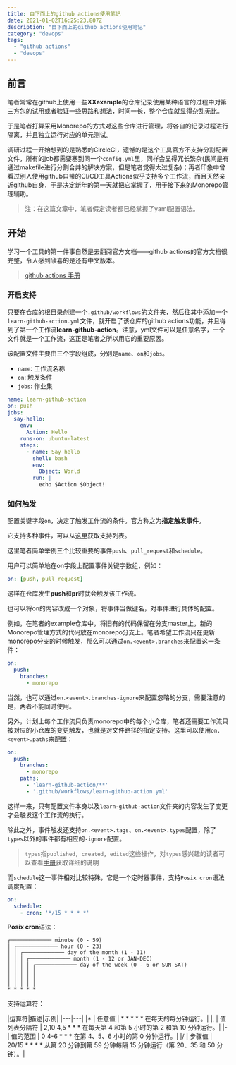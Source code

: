 ```yaml
---
title: 自下而上的github actions使用笔记
date: 2021-01-02T16:25:23.807Z
description: "自下而上的github actions使用笔记"
category: "devops"
tags:
  - "github actions"
  - "devops"
---
```

## 前言
笔者常常在github上使用一些**XXexample**的仓库记录使用某种语言的过程中对第三方包的试用或者验证一些思路和想法，时间一长，整个仓库就显得杂乱无比。

于是笔者打算采用Monorepo的方式对这些仓库进行管理，将各自的记录过程进行隔离，并且独立运行对应的单元测试。

调研过程一开始想到的是熟悉的CircleCI，遗憾的是这个工具官方不支持分割配置文件，所有的job都需要塞到同一个`config.yml`里，同样会显得冗长繁杂(民间是有通过makefile进行分割合并的解决方案，但是笔者觉得太过复杂)；再者印象中曾看过别人使用github自带的CI/CD工具Actions似乎支持多个工作流，而且天然亲近github自身，于是决定新年的第一天就把它掌握了，用于接下来的Monorepo管理辅助。

> 注：在这篇文章中，笔者假定读者都已经掌握了yaml配置语法。

## 开始
学习一个工具的第一件事自然是去翻阅官方文档——github actions的官方文档很完整，令人感到欣喜的是还有中文版本。

> [github actions 手册](https://docs.github.com/cn/free-pro-team@latest/actions)

### 开启支持
只要在仓库的根目录创建一个`.github/workflows`的文件夹，然后往其中添加一个`learn-github-action.yml`文件，就开启了该仓库的github actions功能，并且得到了第一个工作流**learn-github-action**。注意，yml文件可以是任意名字，一个文件就是一个工作流，这正是笔者之所以用它的重要原因。

该配置文件主要由三个字段组成，分别是`name`、`on`和`jobs`。
* `name`: 工作流名称
* `on`: 触发条件
* `jobs`: 作业集

```yaml
name: learn-github-action
on: push
jobs:
  say-hello:
    env:
      Action: Hello
    runs-on: ubuntu-latest
    steps:
      - name: Say hello
        shell: bash
        env:
          Object: World
        run: |
          echo $Action $Object!
```

### 如何触发
配置关键字段`on`，决定了触发工作流的条件。官方称之为**指定触发事件**。

它支持多种事件，可以从[这里](https://docs.github.com/cn/free-pro-team@latest/actions/reference/events-that-trigger-workflows)获取支持列表。

这里笔者简单举例三个比较重要的事件`push`、`pull_request`和`schedule`。

用户可以简单地在on字段上配置事件关键字数组，例如：
```yaml
on: [push, pull_request]
```
这样在仓库发生**push**和**pr**时就会触发该工作流。

也可以将on的内容改成一个对象，将事件当做键名，对事件进行具体的配置。

例如，在笔者的example仓库中，将旧有的代码保留在分支master上，新的Monorepo管理方式的代码放在monorepo分支上。笔者希望工作流只在更新monorepo分支的时候触发，那么可以通过`on.<event>.branches`来配置这一条件：
```yaml
on:
  push:
    branches:
      - monorepo
```
当然，也可以通过`on.<event>.branches-ignore`来配置忽略的分支，需要注意的是，两者不能同时使用。

另外，计划上每个工作流只负责monorepo中的每个小仓库，笔者还需要工作流只被对应的小仓库的变更触发，也就是对文件路径的指定支持。这里可以使用`on.<event>.paths`来配置：
```yaml
on:
  push:
    branches:
      - monorepo
    paths:
      - 'learn-github-action/**'
      - '.github/workflows/learn-github-action.yml'
```
这样一来，只有配置文件本身以及`learn-github-action`文件夹的内容发生了变更才会触发这个工作流的执行。

除此之外，事件触发还支持`on.<event>.tags`、`on.<event>.types`配置，除了`types`以外的事件都有相应的`-ignore`配置。

> `types`指`published, created, edited`这些操作，对`types`感兴趣的读者可以查看[手册](https://docs.github.com/cn/free-pro-team@latest/actions/reference/workflow-syntax-for-github-actions#onevent_nametypes)获取详细的说明

而`schedule`这一事件相对比较特殊，它是一个定时器事件，支持`Posix cron`语法调度配置：

```yaml
on:
  schedule:
    - cron: '*/15 * * * *'
```
**Posix cron**语法：

```
┌───────────── minute (0 - 59)
│ ┌───────────── hour (0 - 23)
│ │ ┌───────────── day of the month (1 - 31)
│ │ │ ┌───────────── month (1 - 12 or JAN-DEC)
│ │ │ │ ┌───────────── day of the week (0 - 6 or SUN-SAT)
│ │ │ │ │                                   
│ │ │ │ │
│ │ │ │ │
* * * * *
```
支持运算符：

|运算符|描述|示例|
|---|---|
|* | 任意值 | * * * * * 在每天的每分钟运行。|
|, |	值列表分隔符 |	2,10 4,5 * * * 在每天第 4 和第 5 小时的第 2 和第 10 分钟运行。|
|- |	值的范围 |	0 4-6 * * * 在第 4、5、6 小时的第 0 分钟运行。|
|/ |	步骤值 |	20/15 * * * * 从第 20 分钟到第 59 分钟每隔 15 分钟运行（第 20、35 和 50 分钟）。|